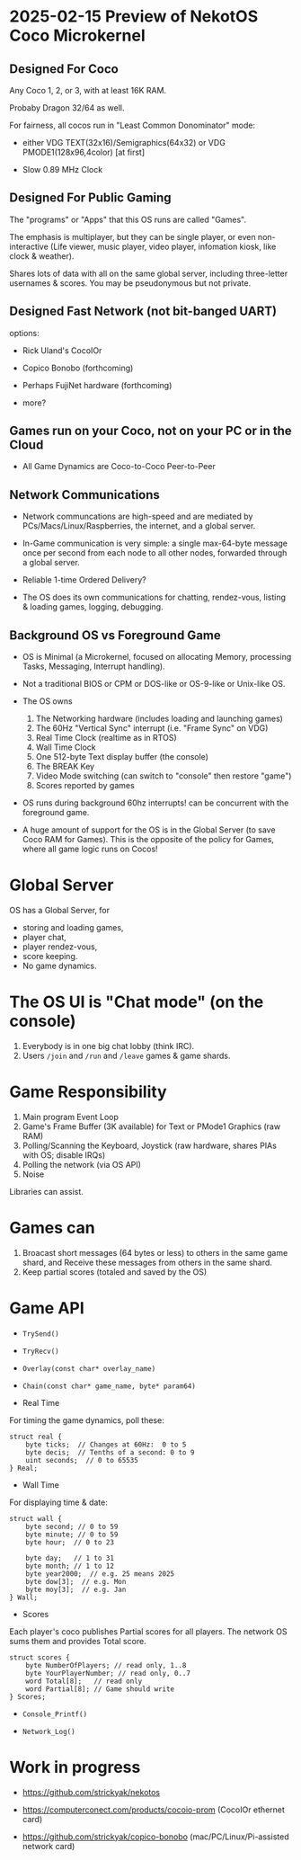 # 2025-02-15 Preview of NekotOS Coco Microkernel

## Designed For Coco

Any Coco 1, 2, or 3, with at least 16K RAM.

Probaby Dragon 32/64 as well.

For fairness, all cocos run in "Least Common Donominator" mode:

* either VDG TEXT(32x16)/Semigraphics(64x32) or VDG PMODE1(128x96,4color)
[at first]

* Slow 0.89 MHz Clock

## Designed For Public Gaming

The "programs" or "Apps" that this OS runs are called "Games".

The emphasis is multiplayer, but they can be single player,
or even non-interactive (Life viewer, music player, video player,
infomation kiosk, like clock & weather).

Shares lots of data with all on the same global server,
including three-letter usernames & scores.
You may be pseudonymous but not private.

## Designed Fast Network (not bit-banged UART)

options:

* Rick Uland's CocoIOr

* Copico Bonobo (forthcoming)

* Perhaps FujiNet hardware (forthcoming)

* more?

## Games run on your Coco, not on your PC or in the Cloud

* All Game Dynamics are Coco-to-Coco Peer-to-Peer

## Network Communications 

* Network communcations are high-speed and are mediated by PCs/Macs/Linux/Raspberries,
the internet, and a global server.

* In-Game communication is very simple: a single max-64-byte message once per second
from each node to all other nodes, forwarded through a global server.  

* Reliable 1-time Ordered Delivery?

* The OS does its own communications for chatting, rendez-vous, listing &
loading games, logging, debugging.

## Background OS vs Foreground Game

* OS is Minimal (a Microkernel, focused on allocating Memory, processing Tasks, Messaging, Interrupt handling).

* Not a traditional BIOS or CPM or DOS-like or OS-9-like or Unix-like OS.

* The OS owns

   1. The Networking hardware (includes loading and launching games)
   1. The 60Hz "Vertical Sync" interrupt (i.e. "Frame Sync" on VDG)
   1. Real Time Clock (realtime as in RTOS)
   1. Wall Time Clock
   1. One 512-byte Text display buffer (the console)
   1. The BREAK Key
   1. Video Mode switching (can switch to "console" then restore "game")
   1. Scores reported by games

* OS runs during background 60hz interrupts! can be concurrent with the foreground game.

* A huge amount of support for the OS is in the Global Server (to save Coco RAM for Games).
This is the opposite of the policy for Games, where all game logic runs on Cocos!

# Global Server

OS has a Global Server, for 
*  storing and loading games, 
*  player chat,
*  player rendez-vous, 
*  score keeping.  
*  No game dynamics.

# The OS UI is "Chat mode" (on the console)

   1.  Everybody is in one big chat lobby (think IRC).
   1.  Users `/join` and `/run` and `/leave` games & game shards.

# Game Responsibility

   1. Main program Event Loop
   1. Game's Frame Buffer (3K available) for Text or PMode1 Graphics (raw RAM)
   1. Polling/Scanning the Keyboard, Joystick (raw hardware, shares PIAs with OS; disable IRQs)
   1. Polling the network (via OS API)
   1. Noise

Libraries can assist.

# Games can

   1. Broacast short messages (64 bytes or less) to others in the same
game shard, and Receive these messages from others in the same shard.
   1. Keep partial scores (totaled and saved by the OS)

# Game API

* `TrySend()`

* `TryRecv()`

* `Overlay(const char* overlay_name)`

* `Chain(const char* game_name, byte* param64)`

* Real Time

For timing the game dynamics, poll these:

```
struct real {
    byte ticks;  // Changes at 60Hz:  0 to 5
    byte decis;  // Tenths of a second: 0 to 9
    uint seconds;  // 0 to 65535
} Real;
```

* Wall Time

For displaying time & date:

```
struct wall {
    byte second; // 0 to 59
    byte minute; // 0 to 59
    byte hour;  // 0 to 23

    byte day;   // 1 to 31
    byte month; // 1 to 12
    byte year2000;  // e.g. 25 means 2025
    byte dow[3];  // e.g. Mon
    byte moy[3];  // e.g. Jan
} Wall;
```

* Scores

Each player's coco publishes Partial scores for all players.
The network OS sums them and provides Total score.

```
struct scores {
    byte NumberOfPlayers; // read only, 1..8
    byte YourPlayerNumber; // read only, 0..7
    word Total[8];   // read only
    word Partial[8]; // Game should write
} Scores;
```

* `Console_Printf()`

* `Network_Log()`


# Work in progress

*    https://github.com/strickyak/nekotos

*    https://computerconect.com/products/cocoio-prom (CocoIOr ethernet card)

*    https://github.com/strickyak/copico-bonobo (mac/PC/Linux/Pi-assisted network card)

